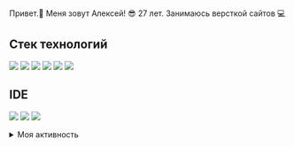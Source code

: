 Привет.👋 
Меня зовут Алексей! 😎
27 лет.
Занимаюсь версткой сайтов 💻


## Стек технологий
<img src="https://img.shields.io/badge/HTML5-003366?style=for-the-badge&logo=HTML5&logoColor=FFFFFF"> <img src="https://img.shields.io/badge/CSS3-003366?style=for-the-badge&logo=CSS3&logoColor=FFFFFF"> <img src="https://img.shields.io/badge/JS-003366?style=for-the-badge&logo=javascript&logoColor=FFFFFF">  <img src="https://img.shields.io/badge/PHP-003366?style=for-the-badge&logo=PHP&logoColor=FFFFFF"> <img src="https://img.shields.io/badge/Python-003366?style=for-the-badge&logo=Python&logoColor=FFFFFF"> <img src="https://img.shields.io/badge/Bootstrap-003366?style=for-the-badge&logo=Bootstrap&logoColor=FFFFFF"> 

## IDE
<img src="https://img.shields.io/badge/VS Code-003366?style=for-the-badge&logo=visualstudiocode&logoColor=FFFFFF"> <img src="https://img.shields.io/badge/Web Storm-003366?style=for-the-badge&logo=webstorm&logoColor=FFFFFF"> <img src="https://img.shields.io/badge/PyCharm-003366?style=for-the-badge&logo=pycharm&logoColor=FFFFFF"> 



<details>
  <summary> Моя активность   </summary>
  
  [![Ashutosh's github activity graph](https://github-readme-activity-graph.cyclic.app/graph?username=SnowFox-95&theme=merko)](https://github.com/ashutosh00710/github-readme-activity-graph)

</details>






